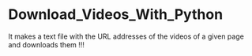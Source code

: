 # Download_Videos_With_Python
It makes a text file with the URL addresses of the videos of a given page and downloads them !!!
